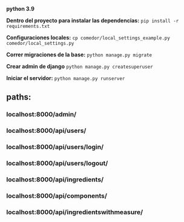 **python 3.9**

**Dentro del proyecto para instalar las dependencias:**
`pip install -r requirements.txt`

**Configuraciones locales:**
`cp comedor/local_settings_example.py comedor/local_settings.py`

**Correr migraciones de la base:**
 `python manage.py migrate`

**Crear admin de django**
 `python manage.py createsuperuser`

**Iniciar el servidor:**
 `python manage.py runserver`
 

## paths:
### localhost:8000/admin/ 
### localhost:8000/api/users/ 
### localhost:8000/api/users/login/ 
### localhost:8000/api/users/logout/ 

### localhost:8000/api/ingredients/ 
### localhost:8000/api/components/ 
### localhost:8000/api/ingredientswithmeasure/ 










